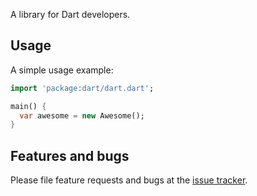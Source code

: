 A library for Dart developers.

## Usage

A simple usage example:

```dart
import 'package:dart/dart.dart';

main() {
  var awesome = new Awesome();
}
```

## Features and bugs

Please file feature requests and bugs at the [issue tracker][tracker].

[tracker]: http://example.com/issues/replaceme
